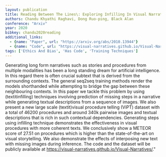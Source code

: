 ```yaml
---
layout: publication
title: Reading Between The Lines\: Exploring Infilling In Visual Narratives
authors: Chandu Khyathi Raghavi, Dong Ruo-ping, Black Alan
conference: "Arxiv"
year: 2020
bibkey: chandu2020reading
additional_links:
  - {name: "Paper", url: "https://arxiv.org/abs/2010.13944"}
  - {name: "Code", url: "https://visual-narratives.github.io/Visual-Narratives/"}
tags: ['Ethics And Bias', 'Has Code', 'Training Techniques']
---
```

Generating long form narratives such as stories and procedures from multiple modalities has been a long standing dream for artificial intelligence. In this regard there is often crucial subtext that is derived from the surrounding contexts. The general seq2seq training methods render the models shorthanded while attempting to bridge the gap between these neighbouring contexts. In this paper we tackle this problem by using (textitinfilling) techniques involving prediction of missing steps in a narrative while generating textual descriptions from a sequence of images. We also present a new large scale (textit)visual procedure telling (ViPT) dataset with a total of 46200 procedures and around 340k pairwise images and textual descriptions that is rich in such contextual dependencies. Generating steps using infilling technique demonstrates the effectiveness in visual procedures with more coherent texts. We conclusively show a METEOR score of 27.51 on procedures which is higher than the state-of-the-art on visual storytelling. We also demonstrate the effects of interposing new text with missing images during inference. The code and the dataset will be publicly available at https://visual-narratives.github.io/Visual-Narratives/."
